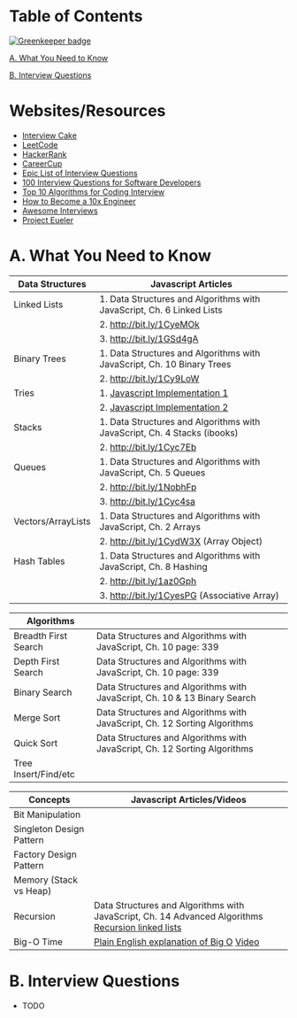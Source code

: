 Table of Contents
=================

[![Greenkeeper badge](https://badges.greenkeeper.io/alex-cory/Interviews.svg)](https://greenkeeper.io/)

[A. What You Need to Know](#a-what-you-need-to-know)

[B. Interview Questions](#b-interview-questions)


# Websites/Resources
- [Interview Cake](https://www.interviewcake.com/)
- [LeetCode](https://leetcode.com/)
- [HackerRank](https://www.hackerrank.com/)
- [CareerCup](https://www.careercup.com/page?pid=software-engineer-developer-interview-questions)
- [Epic List of Interview Questions](http://katemats.com/interview-questions/)
- [100 Interview Questions for Software Developers](http://noop.nl/2009/01/100-interview-questions-for-software-developers.html)
- [Top 10 Algorithms for Coding Interview](http://www.programcreek.com/2012/11/top-10-algorithms-for-coding-interview/)
- [How to Become a 10x Engineer](https://blog.jixee.me/how-to-become-a-10x-engineer/)
- [Awesome Interviews](https://github.com/MaximAbramchuck/awesome-interview-questions)
- [Project Eueler](https://projecteuler.net)



A. What You Need to Know
========================

| Data Structures |    Javascript Articles                                                        |
| --------------- | ----------------------------------------------------------------------------- |
|  Linked Lists   |     1. Data Structures and Algorithms with JavaScript, Ch. 6 Linked Lists     |
|                 |     2. http://bit.ly/1CyeMOk                                                  |
|                 |     3. http://bit.ly/1GSd4gA                                                  |
|  Binary Trees   |     1. Data Structures and Algorithms with JavaScript, Ch. 10 Binary Trees    |
|                 |     2. http://bit.ly/1Cy9LoW                                                  |
| Tries           |     1. [Javascript Implementation 1](http://bit.ly/1NodIb5)                   |
|                 |     2. [Javascript Implementation 2](http://bit.ly/1J9hLS7)                   |
| Stacks          |     1. Data Structures and Algorithms with JavaScript, Ch. 4 Stacks (ibooks)  |
|                 |     2. http://bit.ly/1Cyc7Eb                                                  |
| Queues          |     1. Data Structures and Algorithms with JavaScript, Ch. 5 Queues           |
|                 |     2. http://bit.ly/1NobhFp                                                  |
|                 |     3. http://bit.ly/1Cyc4sa                                                  |
|Vectors/ArrayLists|    1. Data Structures and Algorithms with JavaScript, Ch. 2 Arrays           |
|                 |     2. http://bit.ly/1CydW3X (Array Object)                                   |
| Hash Tables     |     1. Data Structures and Algorithms with JavaScript, Ch. 8 Hashing          |
|                 |     2. http://bit.ly/1az0Gph                                                  |
|                 |     3. http://bit.ly/1CyesPG (Associative Array)                              |

| Algorithms            |                                                                         |
| --------------------- | ----------------------------------------------------------------------- |
| Breadth First Search  |    Data Structures and Algorithms with JavaScript, Ch. 10 page: 339     |
| Depth First Search    | Data Structures and Algorithms with JavaScript, Ch. 10 page: 339        |
| Binary Search         | Data Structures and Algorithms with JavaScript, Ch. 10 & 13 Binary Search |
| Merge Sort            | Data Structures and Algorithms with JavaScript, Ch. 12 Sorting Algorithms |
| Quick Sort            | Data Structures and Algorithms with JavaScript, Ch. 12 Sorting Algorithms |
| Tree Insert/Find/etc  |    |



| Concepts              | Javascript Articles/Videos                                               |
| --------------------- | ------------------------------------------------------------------------ |
| Bit Manipulation      |   |
| Singleton Design Pattern |   |
| Factory Design Pattern |    |
| Memory (Stack vs Heap) |    |
| Recursion              | Data Structures and Algorithms with JavaScript, Ch. 14 Advanced Algorithms [Recursion linked lists](http://bit.ly/1aoMf6T) |
| Big-O Time             | [Plain English explanation of Big O](http://bit.ly/1yzK0cE) [Video](http://bit.ly/1z1vfKv) |




# B. Interview Questions

- TODO
<!--
  Chapter 1 | Arrays and Strings
  
    1.1 Has Unique Chars Algorithm                         0
    1.2 Reverse String Algorithm                           0
    1.3 Remove Duplicates Within a String                  0
    1.4 Two Strings Anagrams                               0
    1.5 String Replace                                     0
    1.6 Rotate Matrix 90 Degrees                           0 HARD YES
    1.7 Set Row & Column All to Zero                       0 YES
    1.8 Is Substring                                       0
    
  Chapter 2 | Linked Lists
    2.1 Remove Duplicates From an Unsorted Linked List     00
    2.2 Nth to Last Element in Singly Linked List          0   
    2.3 Delete Node in Middle of Single Linked List        0
    2.4 Add Two Numbers Return Sum as Single Linked List   X NEVER FINISHED
    2.5 Return Node at Beginning of Circular Linked List   
    
  Chapter 3 | Stacks and Queues
    3.1 Single Array to Implement Three Stacks
    3.2 
    3.3 
    3.4 
    3.5 
    3.6 
  Chapter 4 | Trees and Graphs
    4.1 
    4.2 
    4.3 
    4.4 
    4.5 
    4.6 
    4.7 
    4.8 
Concepts and Algorithms
  Chapter 5 | Bit Manipulation
    5.1 
    5.2 
    5.3 
    5.4 
    5.5 
    5.6 
    5.7 
  Chapter 6 | Brain Teasers
    6.1 
    6.2 
    6.3 
    6.4 
    6.5 
    6.6 
  Chapter 7 | Object Oriented Design
    7.1 
    7.2 
    7.3 
    7.4 
    7.5 
    7.6 
    7.7 
    7.8 
    7.9 
    7.10 
  Chapter 8 | Recursion
    8.1 
    8.2 
    8.3 
    8.4 
    8.5 
    8.6 
    8.7 
    8.8 
  Chapter 9 | Sorting and Searching
    9.1 
    9.2 
    9.3 
    9.4 
    9.5 
    9.6 
    9.7 
  Chapter 10 | Mathematical
    10.1 
    10.2 
    10.3 
    10.4 
    10.5 
    10.6 
    10.7 
  Chapter 11 | Testing
    11.1 
    11.2 
    11.3 
    11.4 
    11.5 
    11.6 
  Chapter 12 | System Design and Memory Limits
    12.1 
    12.2 
    12.3 
    12.4 
    12.5 
    12.6 
    12.7 
Knowledge Based
  Chapter 13 | C++
  Chapter 14 | Java
  Chapter 15 | Databases
  Chapter 16 | Low Level
  Chapter 17 | Networking
  Chapter 18 | Threads and Locks
    18.1 
    18.2 
    18.3 
    18.4 
    18.5 
    18.6 
Additional Review Problems
  Chapter 19 | Moderate
  Chapter 20 | Hard


-->


